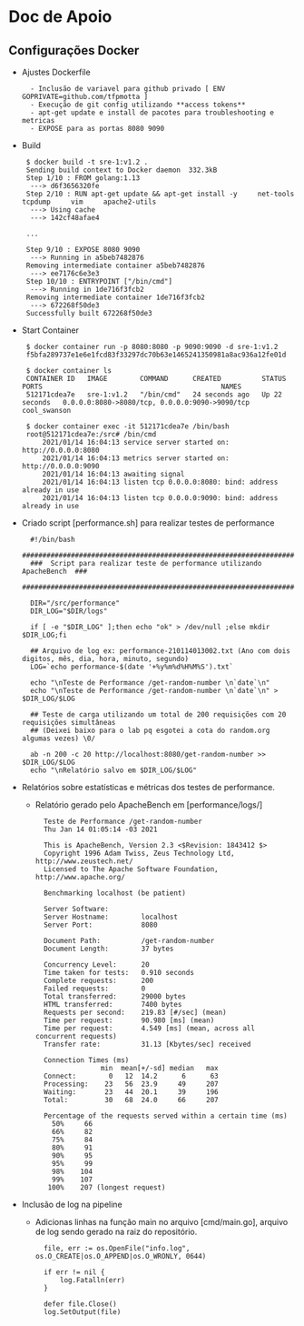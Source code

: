 
# Doc de Apoio

## Configurações Docker

- Ajustes Dockerfile

		- Inclusão de variavel para github privado [ ENV GOPRIVATE=github.com/tfpmotta ]
		- Execução de git config utilizando **access tokens**
		- apt-get update e install de pacotes para troubleshooting e metricas
		- EXPOSE para as portas 8080 9090
		
 - Build 
	
		$ docker build -t sre-1:v1.2 .
		Sending build context to Docker daemon  332.3kB
		Step 1/10 : FROM golang:1.13
		 ---> d6f3656320fe
		Step 2/10 : RUN apt-get update && apt-get install -y     net-tools     tcpdump     vim     apache2-utils
		 ---> Using cache
		 ---> 142cf48afae4
		 
		...
		
		Step 9/10 : EXPOSE 8080 9090
		 ---> Running in a5beb7482876
		Removing intermediate container a5beb7482876
		 ---> ee7176c6e3e3
		Step 10/10 : ENTRYPOINT ["/bin/cmd"]
		 ---> Running in 1de716f3fcb2
		Removing intermediate container 1de716f3fcb2
		 ---> 672268f50de3
		Successfully built 672268f50de3

 - Start Container

		$ docker container run -p 8080:8080 -p 9090:9090 -d sre-1:v1.2
		f5bfa289737e1e6e1fcd83f33297dc70b63e1465241350981a8ac936a12fe01d
		
		$ docker container ls
		CONTAINER ID   IMAGE        COMMAND      CREATED          STATUS          PORTS                                            NAMES
		512171cdea7e   sre-1:v1.2   "/bin/cmd"   24 seconds ago   Up 22 seconds   0.0.0.0:8080->8080/tcp, 0.0.0.0:9090->9090/tcp   cool_swanson
		
		$ docker container exec -it 512171cdea7e /bin/bash
		root@512171cdea7e:/src# /bin/cmd
			2021/01/14 16:04:13 service server started on: http://0.0.0.0:8080
			2021/01/14 16:04:13 metrics server started on: http://0.0.0.0:9090
			2021/01/14 16:04:13 awaiting signal
			2021/01/14 16:04:13 listen tcp 0.0.0.0:8080: bind: address already in use
			2021/01/14 16:04:13 listen tcp 0.0.0.0:9090: bind: address already in use

- Criado script [performance.sh] para realizar testes de performance

		#!/bin/bash
		##########################################################################
		###  Script para realizar teste de performance utilizando ApacheBench  ###
		##########################################################################

		DIR="/src/performance"
		DIR_LOG="$DIR/logs"

		if [ -e "$DIR_LOG" ];then echo "ok" > /dev/null ;else mkdir $DIR_LOG;fi

		## Arquivo de log ex: performance-210114013002.txt (Ano com dois digitos, mês, dia, hora, minuto, segundo)
		LOG=`echo performance-$(date '+%y%m%d%H%M%S').txt`

		echo "\nTeste de Performance /get-random-number \n`date`\n"
		echo "\nTeste de Performance /get-random-number \n`date`\n" > $DIR_LOG/$LOG

		## Teste de carga utilizando um total de 200 requisições com 20 requisições simultâneas
		## (Deixei baixo para o lab pq esgotei a cota do random.org algumas vezes) \0/

		ab -n 200 -c 20 http://localhost:8080/get-random-number >> $DIR_LOG/$LOG
		echo "\nRelatório salvo em $DIR_LOG/$LOG"


- Relatórios sobre estatísticas e métricas dos testes de performance.
	- Relatório gerado pelo ApacheBench em [performance/logs/]

			Teste de Performance /get-random-number 
			Thu Jan 14 01:05:14 -03 2021

			This is ApacheBench, Version 2.3 <$Revision: 1843412 $>
			Copyright 1996 Adam Twiss, Zeus Technology Ltd, http://www.zeustech.net/
			Licensed to The Apache Software Foundation, http://www.apache.org/

			Benchmarking localhost (be patient)

			Server Software:        
			Server Hostname:        localhost
			Server Port:            8080

			Document Path:          /get-random-number
			Document Length:        37 bytes

			Concurrency Level:      20
			Time taken for tests:   0.910 seconds
			Complete requests:      200
			Failed requests:        0
			Total transferred:      29000 bytes
			HTML transferred:       7400 bytes
			Requests per second:    219.83 [#/sec] (mean)
			Time per request:       90.980 [ms] (mean)
			Time per request:       4.549 [ms] (mean, across all concurrent requests)
			Transfer rate:          31.13 [Kbytes/sec] received

			Connection Times (ms)
						  min  mean[+/-sd] median   max
			Connect:        0   12  14.2      6      63
			Processing:    23   56  23.9     49     207
			Waiting:       23   44  20.1     39     196
			Total:         30   68  24.0     66     207

			Percentage of the requests served within a certain time (ms)
			  50%     66
			  66%     82
			  75%     84
			  80%     91
			  90%     95
			  95%     99
			  98%    104
			  99%    107
			 100%    207 (longest request)

- Inclusão de log na pipeline
	- Adicionas linhas na função main no arquivo [cmd/main.go], arquivo de log sendo gerado na raiz do repositório.
	
			file, err := os.OpenFile("info.log", os.O_CREATE|os.O_APPEND|os.O_WRONLY, 0644)

			if err != nil {
				log.Fatalln(err)
			}

			defer file.Close()
			log.SetOutput(file)